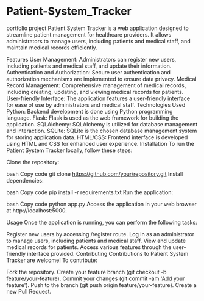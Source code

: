 
# Patient-System_Tracker
portfolio project
Patient System Tracker is a web application designed to streamline patient management for healthcare providers. It allows administrators to manage users, including patients and medical staff, and maintain medical records efficiently.

Features
User Management: Administrators can register new users, including patients and medical staff, and update their information.
Authentication and Authorization: Secure user authentication and authorization mechanisms are implemented to ensure data privacy.
Medical Record Management: Comprehensive management of medical records, including creating, updating, and viewing medical records for patients.
User-friendly Interface: The application features a user-friendly interface for ease of use by administrators and medical staff.
Technologies Used
Python: Backend development is done using Python programming language.
Flask: Flask is used as the web framework for building the application.
SQLAlchemy: SQLAlchemy is utilized for database management and interaction.
SQLite: SQLite is the chosen database management system for storing application data.
HTML/CSS: Frontend interface is developed using HTML and CSS for enhanced user experience.
Installation
To run the Patient System Tracker locally, follow these steps:

Clone the repository:

bash
Copy code
git clone https://github.com/your/repository.git
Install dependencies:

bash
Copy code
pip install -r requirements.txt
Run the application:

bash
Copy code
python app.py
Access the application in your web browser at http://localhost:5000.

Usage
Once the application is running, you can perform the following tasks:

Register new users by accessing /register route.
Log in as an administrator to manage users, including patients and medical staff.
View and update medical records for patients.
Access various features through the user-friendly interface provided.
Contributing
Contributions to Patient System Tracker are welcome! To contribute:

Fork the repository.
Create your feature branch (git checkout -b feature/your-feature).
Commit your changes (git commit -am 'Add your feature').
Push to the branch (git push origin feature/your-feature).
Create a new Pull Request.

